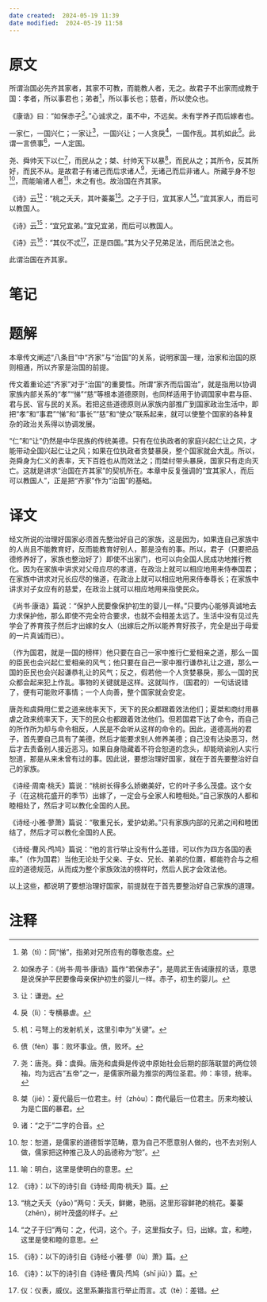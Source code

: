 ```yaml
---
date created:  2024-05-19 11:39
date modified:  2024-05-19 11:58
---
```

# 原文
所谓治国必先齐其家者，其家不可教，而能教人者，无之。故君子不出家而成教于国：孝者，所以事君也；弟者[^1]，所以事长也；慈者，所以使众也。

《康诰》曰：“如保赤子[^2]。”心诚求之，虽不中，不远矣。未有学养子而后嫁者也。

一家仁，一国兴仁；一家让[^3]，一国兴让；一人贪戾[^4]，一国作乱。其机如此[^5]。此谓一言偾事[^6]，一人定国。

尧、舜帅天下以仁[^7]，而民从之；桀、纣帅天下以暴[^8]，而民从之；其所令，反其所好，而民不从。是故君子有诸己而后求诸人[^9]，无诸己而后非诸人。所藏乎身不恕[^10]，而能喻诸人者[^11]，未之有也。故治国在齐其家。

《诗》云[^12]：“桃之夭夭，其叶蓁蓁[^13]。之子于归，宜其家人[^14]。”宜其家人，而后可以教国人。

《诗》云[^15]：“宜兄宜弟。”宜兄宜弟，而后可以教国人。

《诗》云[^16]：“其仪不忒[^17]，正是四国。”其为父子兄弟足法，而后民法之也。

此谓治国在齐其家。
# 笔记

# 题解
本章传文阐述“八条目”中“齐家”与“治国”的关系，说明家国一理，治家和治国的原则相通，所以齐家是治国的前提。

传文着重论述“齐家”对于“治国”的重要性。所谓“家齐而后国治”，就是指用以协调家族内部关系的“孝”“悌”“慈”等根本道德原则，也同样适用于协调国家中君与臣、君与民、官与民的关系。若把这些道德原则从家族内部推广到国家政治生活中，即把“孝”和“事君”“悌”和“事长”“慈”和“使众”联系起来，就可以使整个国家的各种复杂的政治关系得以协调发展。

“仁”和“让”仍然是中华民族的传统美德。只有在位执政者的家庭兴起仁让之风，才能带动全国兴起仁让之风；如果在位执政者贪婪暴戾，整个国家就会大乱。所以，尧舜身为仁义的表率，天下百姓也从而效法之；而桀纣带头暴戾，国家只有走向灭亡。这就是讲求“治国在齐其家”的契机所在。本章中反复强调的“宜其家人，而后可以教国人”，正是把“齐家”作为“治国”的基础。


# 译文
经文所说的治理好国家必须首先整治好自己的家族，这是因为，如果连自己家族中的人尚且不能教育好，反而能教育好别人，那是没有的事。所以，君子（只要把品德修养好了，家族也整治好了）即使不出家门，也可以向全国人民成功地推行教化。因为在家族中讲求对父母应尽的孝道，在政治上就可以相应地用来侍奉国君；在家族中讲求对兄长应尽的悌道，在政治上就可以相应地用来侍奉尊长；在家族中讲求对子女应有的慈爱，在政治上就可以相应地用来指使民众。

《尚书·康诰》篇说：“保护人民要像保护初生的婴儿一样。”只要内心能够真诚地去力求保护他，那么即使不完全符合要求，也就不会相差太远了。生活中没有见过先学会了养育孩子然后才出嫁的女人（出嫁后之所以能养育好孩子，完全是出于母爱的一片真诚而已）。

（作为国君，就是一国的榜样）他只要在自己一家中推行仁爱相亲之道，那么一国的臣民也会兴起仁爱相亲的风气；他只要在自己一家中推行谦恭礼让之道，那么一国的臣民也会兴起谦恭礼让的风气；反之，假若他一个人贪婪暴戾，那么一国的民众都会起来犯上作乱。事物的关键就是这样。这就叫作，（国君的）一句话说错了，便有可能败坏事情；一个人向善，整个国家就会安定。

唐尧和虞舜用仁爱之道来统率天下，天下的民众都跟着效法他们；夏桀和商纣用暴虐之政来统率天下，天下的民众也都跟着效法他们。但若国君下达了命令，而自己的所作所为却与命令相反，人民是不会听从这样的命令的。因此，道德高尚的君子，首先要自己具有了美德，然后才能要求别人修养美德；自己没有沾染恶习，然后才去责备别人接近恶习。如果自身隐藏着不符合恕道的念头，却能晓谕别人实行恕道，那是从来未曾有过的事。因此说，要想治理好国家，就在于首先要整治好自己的家族。

《诗经·周南·桃夭》篇说：“桃树长得多么娇嫩美好，它的叶子多么茂盛。这个女子（在这桃花盛开的季节）出嫁了，一定会与全家人和睦相处。”自己家族的人都和睦相处了，然后才可以教化全国的人民。

《诗经·小雅·蓼萧》篇说：“敬重兄长，爱护幼弟。”只有家族内部的兄弟之间和睦团结了，然后才可以教化全国的人民。

《诗经·曹风·鸤鸠》篇说：“他的言行举止没有什么差错，可以作为四方各国的表率。”（作为国君）当他无论处于父亲、子女、兄长、弟弟的位置，都能符合与之相应的道德规范，从而成为整个家族效法的榜样时，然后人民才会效法他。

以上这些，都说明了要想治理好国家，前提就在于首先要整治好自己家族的道理。
# 注释

[^1]: 弟（tì）：同“悌”，指弟对兄所应有的尊敬态度。
[^2]: 如保赤子：《尚书·周书·康诰》篇作“若保赤子”，是周武王告诫康叔的话，意思是说保护平民要像母亲保护初生的婴儿一样。赤子，初生的婴儿。
[^3]: 让：谦逊。
[^4]: 戾（lì）：专横暴虐。
[^5]: 机：弓弩上的发射机关，这里引申为“关键”。
[^6]: 偾（fèn）事：败坏事业。偾，败坏。
[^7]: 尧：唐尧。舜：虞舜。唐尧和虞舜是传说中原始社会后期的部落联盟的两位领袖，均为远古“五帝”之一，是儒家所最为推崇的两位圣君。帅：率领，统率。
[^8]: 桀（jié）：夏代最后一位君主。纣（zhòu）：商代最后一位君主。历来均被认为是亡国的暴君。
[^9]: 诸：“之于”二字的合音。
[^10]: 恕：恕道，是儒家的道德哲学范畴，意为自己不愿意别人做的，也不去对别人做，儒家把这种推己及人的品德称为“恕”。
[^11]: 喻：明白，这里是使明白的意思。
[^12]: 《诗》：以下的诗引自《诗经·周南·桃夭》篇。
[^13]: “桃之夭夭（yāo）”两句：夭夭，鲜嫩，艳丽。这里形容鲜艳的桃花。蓁蓁（zhēn），树叶茂盛的样子。
[^14]: “之子于归”两句：之，代词，这个。子，这里指女子。归，出嫁。宜，和睦，这里是使和睦的意思。
[^15]: 《诗》：以下的诗引自《诗经·小雅·蓼（lù）萧》篇。
[^16]: 《诗》：以下的诗引自《诗经·曹风·鸤鸠（shī jiū）》篇。
[^17]: 仪：仪表，威仪。这里系兼指言行举止而言。忒（tè）：差错。